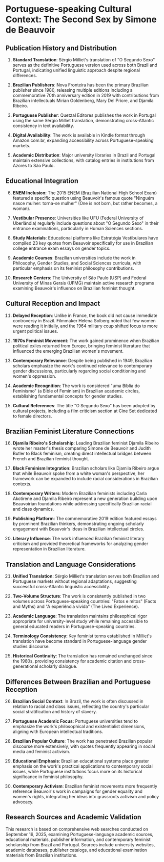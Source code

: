 # Portuguese-speaking Cultural Context: The Second Sex by Simone de Beauvoir

## Publication History and Distribution

1. **Standard Translation**: Sérgio Milliet's translation of "O Segundo Sexo" serves as the definitive Portuguese version used across both Brazil and Portugal, indicating unified linguistic approach despite regional differences.

2. **Brazilian Publishers**: Nova Fronteira has been the primary Brazilian publisher since 1980, releasing multiple editions including a commemorative 70th anniversary edition in 2019 with contributions from Brazilian intellectuals Mirian Goldenberg, Mary Del Priore, and Djamila Ribeiro.

3. **Portuguese Publisher**: Quetzal Editores publishes the work in Portugal using the same Sérgio Milliet translation, demonstrating cross-Atlantic consistency in text availability.

4. **Digital Availability**: The work is available in Kindle format through Amazon.com.br, expanding accessibility across Portuguese-speaking markets.

5. **Academic Distribution**: Major university libraries in Brazil and Portugal maintain extensive collections, with catalog entries in institutions from Azores to São Paulo.

## Educational Integration

6. **ENEM Inclusion**: The 2015 ENEM (Brazilian National High School Exam) featured a specific question using Beauvoir's famous quote "Ninguém nasce mulher: torna-se mulher" (One is not born, but rather becomes, a woman).

7. **Vestibular Presence**: Universities like UFU (Federal University of Uberlândia) regularly include questions about "O Segundo Sexo" in their entrance examinations, particularly in Human Sciences sections.

8. **Study Materials**: Educational platforms like Estratégia Vestibulares have compiled 23 key quotes from Beauvoir specifically for use in Brazilian college entrance exam essays on gender topics.

9. **Academic Courses**: Brazilian universities include the work in Philosophy, Gender Studies, and Social Sciences curricula, with particular emphasis on its feminist philosophy contributions.

10. **Research Centers**: The University of São Paulo (USP) and Federal University of Minas Gerais (UFMG) maintain active research programs examining Beauvoir's influence on Brazilian feminist thought.

## Cultural Reception and Impact

11. **Delayed Reception**: Unlike in France, the book did not cause immediate controversy in Brazil. Filmmaker Helena Solberg noted that few women were reading it initially, and the 1964 military coup shifted focus to more urgent political issues.

12. **1970s Feminist Movement**: The work gained prominence when Brazilian political exiles returned from Europe, bringing feminist literature that influenced the emerging Brazilian women's movement.

13. **Contemporary Relevance**: Despite being published in 1949, Brazilian scholars emphasize the work's continued relevance to contemporary gender discussions, particularly regarding social conditioning and women's oppression.

14. **Academic Recognition**: The work is considered "uma Bíblia do Feminismo" (a Bible of Feminism) in Brazilian academic circles, establishing fundamental concepts for gender studies.

15. **Cultural References**: The title "O Segundo Sexo" has been adopted by cultural projects, including a film criticism section at Cine Set dedicated to female directors.

## Brazilian Feminist Literature Connections

16. **Djamila Ribeiro's Scholarship**: Leading Brazilian feminist Djamila Ribeiro wrote her master's thesis comparing Simone de Beauvoir and Judith Butler to Black feminism, creating direct intellectual bridges between French and Brazilian feminist thought.

17. **Black Feminism Integration**: Brazilian scholars like Djamila Ribeiro argue that while Beauvoir spoke from a white woman's perspective, her framework can be expanded to include racial considerations in Brazilian contexts.

18. **Contemporary Writers**: Modern Brazilian feminists including Carla Akotirene and Djamila Ribeiro represent a new generation building upon Beauvoirian foundations while addressing specifically Brazilian racial and class dynamics.

19. **Publishing Platform**: The commemorative 2019 edition featured essays by prominent Brazilian thinkers, demonstrating ongoing scholarly engagement with Beauvoir's ideas in Brazilian intellectual circles.

20. **Literary Influence**: The work influenced Brazilian feminist literary criticism and provided theoretical frameworks for analyzing gender representation in Brazilian literature.

## Translation and Language Considerations

21. **Unified Translation**: Sérgio Milliet's translation serves both Brazilian and Portuguese markets without regional adaptations, suggesting successful cross-Atlantic linguistic accessibility.

22. **Two-Volume Structure**: The work is consistently published in two volumes across Portuguese-speaking countries: "Fatos e mitos" (Facts and Myths) and "A experiência vivida" (The Lived Experience).

23. **Academic Language**: The translation maintains philosophical rigor appropriate for university-level study while remaining accessible to general educated readers in Portuguese-speaking countries.

24. **Terminology Consistency**: Key feminist terms established in Milliet's translation have become standard in Portuguese-language gender studies discourse.

25. **Historical Continuity**: The translation has remained unchanged since the 1980s, providing consistency for academic citation and cross-generational scholarly dialogue.

## Differences Between Brazilian and Portuguese Reception

26. **Brazilian Social Context**: In Brazil, the work is often discussed in relation to racial and class issues, reflecting the country's particular social stratification and history of slavery.

27. **Portuguese Academic Focus**: Portuguese universities tend to emphasize the work's philosophical and existentialist dimensions, aligning with European intellectual traditions.

28. **Brazilian Popular Culture**: The work has penetrated Brazilian popular discourse more extensively, with quotes frequently appearing in social media and feminist activism.

29. **Educational Emphasis**: Brazilian educational systems place greater emphasis on the work's practical applications to contemporary social issues, while Portuguese institutions focus more on its historical significance in feminist philosophy.

30. **Contemporary Activism**: Brazilian feminist movements more frequently reference Beauvoir's work in campaigns for gender equality and women's rights, integrating her ideas into grassroots activism and policy advocacy.

## Research Sources and Academic Validation

This research is based on comprehensive web searches conducted on September 19, 2025, examining Portuguese-language academic sources, educational materials, publisher information, and contemporary feminist scholarship from Brazil and Portugal. Sources include university websites, academic databases, publisher catalogs, and educational examination materials from Brazilian institutions.